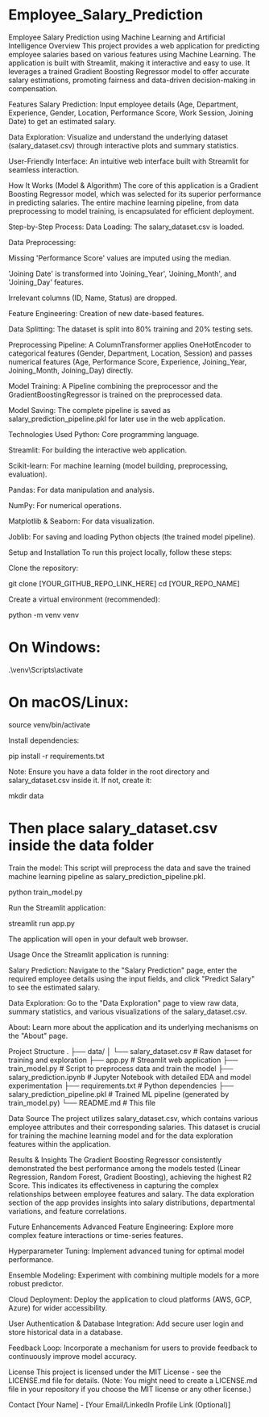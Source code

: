 # Employee_Salary_Prediction
Employee Salary Prediction using Machine Learning and Artificial Intelligence
Overview
This project provides a web application for predicting employee salaries based on various features using Machine Learning. The application is built with Streamlit, making it interactive and easy to use. It leverages a trained Gradient Boosting Regressor model to offer accurate salary estimations, promoting fairness and data-driven decision-making in compensation.

Features
Salary Prediction: Input employee details (Age, Department, Experience, Gender, Location, Performance Score, Work Session, Joining Date) to get an estimated salary.

Data Exploration: Visualize and understand the underlying dataset (salary_dataset.csv) through interactive plots and summary statistics.

User-Friendly Interface: An intuitive web interface built with Streamlit for seamless interaction.

How It Works (Model & Algorithm)
The core of this application is a Gradient Boosting Regressor model, which was selected for its superior performance in predicting salaries. The entire machine learning pipeline, from data preprocessing to model training, is encapsulated for efficient deployment.

Step-by-Step Process:
Data Loading: The salary_dataset.csv is loaded.

Data Preprocessing:

Missing 'Performance Score' values are imputed using the median.

'Joining Date' is transformed into 'Joining_Year', 'Joining_Month', and 'Joining_Day' features.

Irrelevant columns (ID, Name, Status) are dropped.

Feature Engineering: Creation of new date-based features.

Data Splitting: The dataset is split into 80% training and 20% testing sets.

Preprocessing Pipeline: A ColumnTransformer applies OneHotEncoder to categorical features (Gender, Department, Location, Session) and passes numerical features (Age, Performance Score, Experience, Joining_Year, Joining_Month, Joining_Day) directly.

Model Training: A Pipeline combining the preprocessor and the GradientBoostingRegressor is trained on the preprocessed data.

Model Saving: The complete pipeline is saved as salary_prediction_pipeline.pkl for later use in the web application.

Technologies Used
Python: Core programming language.

Streamlit: For building the interactive web application.

Scikit-learn: For machine learning (model building, preprocessing, evaluation).

Pandas: For data manipulation and analysis.

NumPy: For numerical operations.

Matplotlib & Seaborn: For data visualization.

Joblib: For saving and loading Python objects (the trained model pipeline).

Setup and Installation
To run this project locally, follow these steps:

Clone the repository:

git clone [YOUR_GITHUB_REPO_LINK_HERE]
cd [YOUR_REPO_NAME]

Create a virtual environment (recommended):

python -m venv venv
# On Windows:
.\venv\Scripts\activate
# On macOS/Linux:
source venv/bin/activate

Install dependencies:

pip install -r requirements.txt

Note: Ensure you have a data folder in the root directory and salary_dataset.csv inside it. If not, create it:

mkdir data
# Then place salary_dataset.csv inside the data folder

Train the model:
This script will preprocess the data and save the trained machine learning pipeline as salary_prediction_pipeline.pkl.

python train_model.py

Run the Streamlit application:

streamlit run app.py

The application will open in your default web browser.

Usage
Once the Streamlit application is running:

Salary Prediction: Navigate to the "Salary Prediction" page, enter the required employee details using the input fields, and click "Predict Salary" to see the estimated salary.

Data Exploration: Go to the "Data Exploration" page to view raw data, summary statistics, and various visualizations of the salary_dataset.csv.

About: Learn more about the application and its underlying mechanisms on the "About" page.

Project Structure
.
├── data/
│   └── salary_dataset.csv      # Raw dataset for training and exploration
├── app.py                      # Streamlit web application
├── train_model.py              # Script to preprocess data and train the model
├── salary_prediction.ipynb     # Jupyter Notebook with detailed EDA and model experimentation
├── requirements.txt            # Python dependencies
├── salary_prediction_pipeline.pkl # Trained ML pipeline (generated by train_model.py)
└── README.md                   # This file

Data Source
The project utilizes salary_dataset.csv, which contains various employee attributes and their corresponding salaries. This dataset is crucial for training the machine learning model and for the data exploration features within the application.

Results & Insights
The Gradient Boosting Regressor consistently demonstrated the best performance among the models tested (Linear Regression, Random Forest, Gradient Boosting), achieving the highest R2 Score. This indicates its effectiveness in capturing the complex relationships between employee features and salary. The data exploration section of the app provides insights into salary distributions, departmental variations, and feature correlations.

Future Enhancements
Advanced Feature Engineering: Explore more complex feature interactions or time-series features.

Hyperparameter Tuning: Implement advanced tuning for optimal model performance.

Ensemble Modeling: Experiment with combining multiple models for a more robust predictor.

Cloud Deployment: Deploy the application to cloud platforms (AWS, GCP, Azure) for wider accessibility.

User Authentication & Database Integration: Add secure user login and store historical data in a database.

Feedback Loop: Incorporate a mechanism for users to provide feedback to continuously improve model accuracy.

License
This project is licensed under the MIT License - see the LICENSE.md file for details.
(Note: You might need to create a LICENSE.md file in your repository if you choose the MIT license or any other license.)

Contact
[Your Name] - [Your Email/LinkedIn Profile Link (Optional)]
